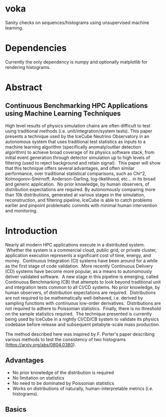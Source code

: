 # voka
Sanity checks on sequences/histograms using unsupervised machine learning.

# Dependencies

Currently the only dependency is numpy and optionally matplotlib for rendering histograms.

# Abstract
## Continuous Benchmarking HPC Applications using Machine Learning Techniques

High level results of physics simulation chains are often difficult to test using traditional methods (i.e. unit/integration/system tests). This paper presents a technique used by the IceCube Neutrino Observatory in an autonomous system that uses traditional test statistics as inputs to a machine learning algorithm (specifically anomaly/outlier detection algorithm) to achieve broad coverage of its physics software stack, from initial event generation through detector simulation up to high levels of filtering (used to reject background and retain signal).  This paper will show that this technique offers several advantages, and often similar performance, over traditional statistical comparisons, such as Chi^2, Kolmogorov-Smirnoff, Anderson-Darling, log-likelihood, etc... in its broad and generic application.  No prior knowledge, by human observers, of distribution expectations are required.  By autonomously comparing more than 10k distributions, generated at various stages in the simulation, reconstruction, and filtering pipeline, IceCube is able to catch problems earlier and pinpoint problematic commits with minimal human intervention and monitoring.

# Introduction
Nearly all modern HPC applications execute in a distributed system.  Whether the system is a commercial cloud, public grid, or private cluster, application execution represents a significant cost of time, energy, and money.  Continuous Integration (CI) systems have been around for a while as the first stage of code validation.  More recently Continuous Delivery (CD) systems have become more popular, as a means to autonomously deliver validated software.  A new stage in this pipeline is emerging, called Continuous Benchmarking (CB) that attempts to look beyond traditional unit and integration tests common to all CI/CD systems.  No prior knowledge, by human observers, of distribution expectations are required.  Distributions are not required to be mathematically well-behaved, i.e. derived by sampling functions with continuous low-order derivatives.  Distributions are not required to adhere to Poissonian statistics.  Finally, there is no threshold on the sample statistics required.  The technique presented is currently being used by IceCube in a nightly CI/CD/CB system to validate its physics codebase before release and subsequent petabyte-scale mass production.

The method described here was inspired by F. Porter's paper describing various methods to test the consistency of two histograms (https://arxiv.org/abs/0804.0380).

## Advantages
- No prior knowledge of the distribution is required
- No limitation on statistics
- No need to be dominated by Poissonian statistics
- Works on distributions of naturally, human-interpretable metrics (i.e. histograms).

## Basics
<Back of the bar napkin diagram>

